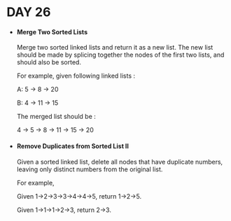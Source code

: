 <h1> DAY 26 </h1>
<ul>
  <li> <h4> Merge Two Sorted Lists </h4> </li>
      <p> Merge two sorted linked lists and return it as a new list.
The new list should be made by splicing together the nodes of the first two lists, and should also be sorted.

For example, given following linked lists :

  A: 5 -> 8 -> 20 
  
  B: 4 -> 11 -> 15
  
The merged list should be :

4 -> 5 -> 8 -> 11 -> 15 -> 20
</p>

  <li> <h4> Remove Duplicates from Sorted List II </h4> </li>
        <p> Given a sorted linked list, delete all nodes that have duplicate numbers, leaving only distinct numbers from the original list.

For example,

Given 1->2->3->3->4->4->5, return 1->2->5.

Given 1->1->1->2->3, return 2->3.
</p>
</ul>
